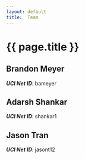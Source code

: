 ```yaml
---
layout: default
title:  Team
---
```


# {{ page.title }}


## Brandon Meyer
***UCI Net ID***: bameyer

## Adarsh Shankar
***UCI Net ID***: shankar1

## Jason Tran
***UCI Net ID***: jasont12
